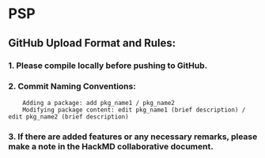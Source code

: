 # PSP

## GitHub Upload Format and Rules:
### 1. Please compile locally before pushing to GitHub.
### 2. Commit Naming Conventions:
        Adding a package: add pkg_name1 / pkg_name2
        Modifying package content: edit pkg_name1 (brief description) / edit pkg_name2 (brief description)
### 3. If there are added features or any necessary remarks, please make a note in the HackMD collaborative document.
